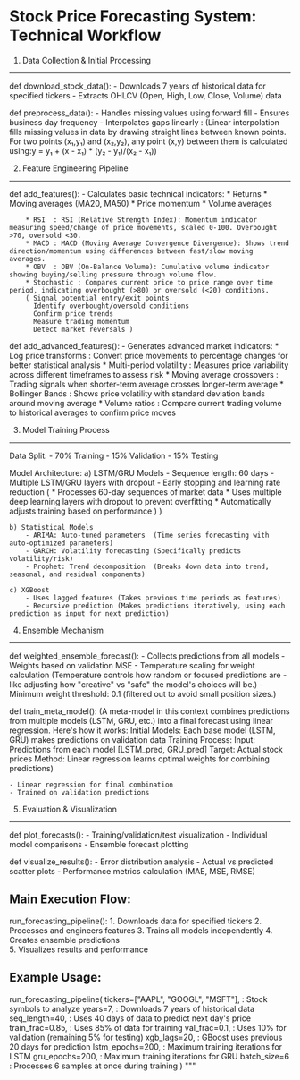 Stock Price Forecasting System: Technical Workflow
===============================================

1. Data Collection & Initial Processing
------------------------------------
def download_stock_data():
    - Downloads 7 years of historical data for specified tickers
    - Extracts OHLCV (Open, High, Low, Close, Volume) data
    
def preprocess_data():
    - Handles missing values using forward fill
    - Ensures business day frequency
    - Interpolates gaps linearly : (Linear interpolation fills missing values in data by drawing straight lines between known points. For two points (x₁,y₁) and (x₂,y₂), any point (x,y) between them is calculated using:y = y₁ + (x - x₁) * (y₂ - y₁)/(x₂ - x₁))

2. Feature Engineering Pipeline
----------------------------
def add_features():
    - Calculates basic technical indicators:
        * Returns
        * Moving averages (MA20, MA50)
        * Price momentum
        * Volume averages

        * RSI  : RSI (Relative Strength Index): Momentum indicator measuring speed/change of price movements, scaled 0-100. Overbought >70, oversold <30.
        * MACD : MACD (Moving Average Convergence Divergence): Shows trend direction/momentum using differences between fast/slow moving averages.
        * OBV  : OBV (On-Balance Volume): Cumulative volume indicator showing buying/selling pressure through volume flow.
        * Stochastic : Compares current price to price range over time period, indicating overbought (>80) or oversold (<20) conditions.
        ( Signal potential entry/exit points 
          Identify overbought/oversold conditions 
          Confirm price trends
          Measure trading momentum 
          Detect market reversals )
        

def add_advanced_features():
    - Generates advanced market indicators:
        * Log price transforms : Convert price movements to percentage changes for better statistical analysis
        * Multi-period volatility : Measures price variability across different timeframes to assess risk
        * Moving average crossovers : Trading signals when shorter-term average crosses longer-term average
        * Bollinger Bands : Shows price volatility with standard deviation bands around moving average
        * Volume ratios : Compare current trading volume to historical averages to confirm price moves

3. Model Training Process
-----------------------
Data Split:
    - 70% Training
    - 15% Validation
    - 15% Testing

Model Architecture:
    a) LSTM/GRU Models
        - Sequence length: 60 days
        - Multiple LSTM/GRU layers with dropout
        - Early stopping and learning rate reduction
        ( * Processes 60-day sequences of market data
          * Uses multiple deep learning layers with dropout to prevent overfitting
          * Automatically adjusts training based on performance )
)
    
    b) Statistical Models
        - ARIMA: Auto-tuned parameters  (Time series forecasting with auto-optimized parameters)
        - GARCH: Volatility forecasting (Specifically predicts volatility/risk)
        - Prophet: Trend decomposition  (Breaks down data into trend, seasonal, and residual components)
    
    c) XGBoost
        - Uses lagged features (Takes previous time periods as features)
        - Recursive prediction (Makes predictions iteratively, using each prediction as input for next prediction)

4. Ensemble Mechanism
-------------------
def weighted_ensemble_forecast():
    - Collects predictions from all models
    - Weights based on validation MSE
    - Temperature scaling for weight calculation (Temperature controls how random or focused predictions are - like adjusting how "creative" vs "safe" the model's choices will be.)
    - Minimum weight threshold: 0.1  (filtered out to avoid small position sizes.)
    
def train_meta_model():
        (A meta-model in this context combines predictions from multiple models (LSTM, GRU, etc.) into a final forecast using linear regression. Here's how it works:
         Initial Models: Each base model (LSTM, GRU) makes predictions on validation data
         Training Process:
         Input: Predictions from each model [LSTM_pred, GRU_pred]
         Target: Actual stock prices
         Method: Linear regression learns optimal weights for combining predictions)

    - Linear regression for final combination 
    - Trained on validation predictions

5. Evaluation & Visualization
--------------------------
def plot_forecasts():
    - Training/validation/test visualization
    - Individual model comparisons
    - Ensemble forecast plotting

def visualize_results():
    - Error distribution analysis
    - Actual vs predicted scatter plots
    - Performance metrics calculation (MAE, MSE, RMSE)

Main Execution Flow:
------------------
run_forecasting_pipeline():
    1. Downloads data for specified tickers
    2. Processes and engineers features
    3. Trains all models independently
    4. Creates ensemble predictions  
    5. Visualizes results and performance

Example Usage:
------------
run_forecasting_pipeline(
    tickers=["AAPL", "GOOGL", "MSFT"], : Stock symbols to analyze
    years=7,                           : Downloads 7 years of historical data
    seq_length=40,                     : Uses 40 days of data to predict next day's price
    train_frac=0.85,                   : Uses 85% of data for training
    val_frac=0.1,                      : Uses 10% for validation (remaining 5% for testing)
    xgb_lags=20,                       : GBoost uses previous 20 days for prediction
    lstm_epochs=200,                   : Maximum training iterations for LSTM
    gru_epochs=200,                    : Maximum training iterations for GRU
    batch_size=6                       : Processes 6 samples at once during training
)
"""

